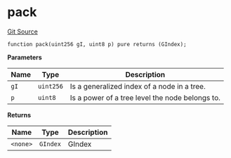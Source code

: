 # pack
[Git Source](https://github.com/lidofinance/community-staking-module/blob/d66a4396f737199bcc2932e5dd1066d022d333e0/src/lib/GIndex.sol)


```solidity
function pack(uint256 gI, uint8 p) pure returns (GIndex);
```
**Parameters**

|Name|Type|Description|
|----|----|-----------|
|`gI`|`uint256`|Is a generalized index of a node in a tree.|
|`p`|`uint8`|Is a power of a tree level the node belongs to.|

**Returns**

|Name|Type|Description|
|----|----|-----------|
|`<none>`|`GIndex`|GIndex|


